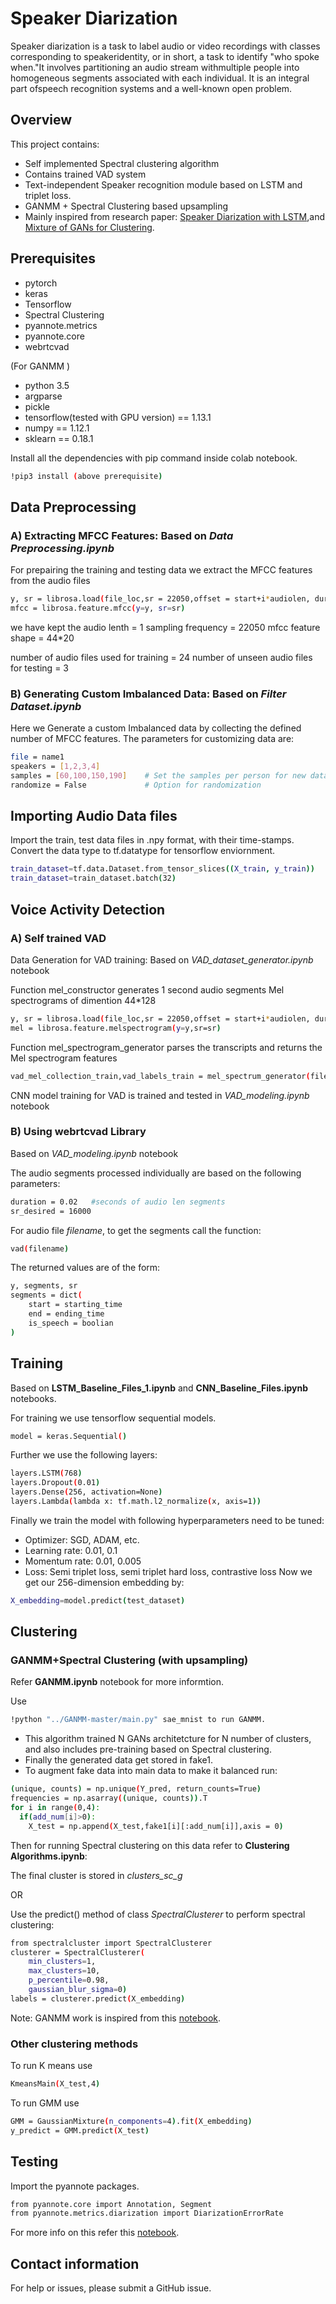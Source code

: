 # Speaker Diarization

Speaker diarization is a task to label audio or video recordings with classes corresponding to speakeridentity, or in short, a task to identify "who spoke when."It involves partitioning an audio stream withmultiple people into homogeneous segments associated with each individual. It is an integral part ofspeech recognition systems and a well-known open problem.
 

## Overview

This project contains:


- Self implemented Spectral clustering algorithm
- Contains trained VAD system
- Text-independent Speaker recognition module based on LSTM and triplet loss.
- GANMM + Spectral Clustering based upsampling
- Mainly inspired from research paper: [Speaker Diarization with LSTM](https://arxiv.org/abs/1710.10468]),and [Mixture of GANs for Clustering](https://www.ijcai.org/Proceedings/2018/0423.pdf).



## Prerequisites

- pytorch
- keras
- Tensorflow
- Spectral Clustering
- pyannote.metrics
- pyannote.core
- webrtcvad


(For GANMM )
- python 3.5
- argparse
- pickle
- tensorflow(tested with GPU version) == 1.13.1
- numpy == 1.12.1
- sklearn == 0.18.1


Install all the dependencies with pip command inside colab notebook.
```sh
!pip3 install (above prerequisite)
```






## Data Preprocessing
### A) Extracting MFCC Features: Based on *Data Preprocessing.ipynb* 
For prepairing the training and testing data we extract the MFCC features from the audio files
```sh
y, sr = librosa.load(file_loc,sr = 22050,offset = start+i*audiolen, duration = audiolen)
mfcc = librosa.feature.mfcc(y=y, sr=sr)
```


we have kept the audio lenth = 1
sampling frequency = 22050
mfcc feature shape = 44*20

number of audio files used for training = 24
number of unseen audio files for testing = 3

### B) Generating Custom Imbalanced Data: Based on *Filter Dataset.ipynb*

Here we Generate a custom Imbalanced data by collecting the defined number of MFCC features.
The parameters for customizing data are:
```sh
file = name1
speakers = [1,2,3,4]
samples = [60,100,150,190]    # Set the samples per person for new data
randomize = False             # Option for randomization
```

## Importing Audio Data files

Import the train, test data files in .npy format, with their time-stamps.
Convert the data type to tf.datatype for tensorflow enviornment.
```sh
train_dataset=tf.data.Dataset.from_tensor_slices((X_train, y_train))
train_dataset=train_dataset.batch(32)
```

## Voice Activity Detection
### A) Self trained VAD
Data Generation for VAD training: Based on *VAD_dataset_generator.ipynb* notebook

Function mel_constructor generates 1 second audio segments Mel spectrograms of dimention 44*128
```sh
y, sr = librosa.load(file_loc,sr = 22050,offset = start+i*audiolen, duration = audiolen)
mel = librosa.feature.melspectrogram(y=y,sr=sr)
```

Function mel_spectrogram_generator parses the transcripts and returns the Mel spectrogram features
```sh
vad_mel_collection_train,vad_labels_train = mel_spectrum_generator(files,training_data)
```

CNN model training for VAD is trained and tested in *VAD_modeling.ipynb* notebook


### B) Using webrtcvad Library
Based on *VAD_modeling.ipynb* notebook

The audio segments processed individually are based on the following parameters:
```sh
duration = 0.02   #seconds of audio len segments
sr_desired = 16000
```
For audio file *filename*, to get the segments call the function:
```sh
vad(filename)
```
The returned values are of the form:
```sh
y, segments, sr
segments = dict(
    start = starting_time
    end = ending_time
    is_speech = boolian
)
```

## Training

Based on **LSTM_Baseline_Files_1.ipynb** and **CNN_Baseline_Files.ipynb** notebooks.

For training we use tensorflow sequential models.
```sh
model = keras.Sequential()
```
Further we use the following layers:
```sh
layers.LSTM(768)
layers.Dropout(0.01)
layers.Dense(256, activation=None)
layers.Lambda(lambda x: tf.math.l2_normalize(x, axis=1))
```
Finally we train the model with following hyperparameters need to be tuned:
- Optimizer:  SGD, ADAM, etc.
- Learning rate:  0.01, 0.1
- Momentum rate:  0.01, 0.005
- Loss:  Semi triplet loss, semi triplet hard loss, contrastive loss
Now we get our 256-dimension embedding by:
```sh
X_embedding=model.predict(test_dataset)
```


## Clustering

### GANMM+Spectral Clustering (with upsampling)
Refer **GANMM.ipynb** notebook for more informtion.


Use 
```sh
!python "../GANMM-master/main.py" sae_mnist to run GANMM.
```
- This algorithm trained N GANs architetcture for N number of clusters, and also includes pre-training based on Spectral clustering.
- Finally the generated data get stored in fake1.
- To augment fake data into main data to make it balanced run:
```sh
(unique, counts) = np.unique(Y_pred, return_counts=True)
frequencies = np.asarray((unique, counts)).T
for i in range(0,4):
  if(add_num[i]>0):
    X_test = np.append(X_test,fake1[i][:add_num[i]],axis = 0)

```
Then for running Spectral clustering on this data refer to **Clustering Algorithms.ipynb**:

The final cluster is stored in *clusters_sc_g*

OR 

Use the predict() method of class *SpectralClusterer* to perform spectral clustering:
```sh
from spectralcluster import SpectralClusterer
clusterer = SpectralClusterer(
    min_clusters=1,
    max_clusters=10,
    p_percentile=0.98,
    gaussian_blur_sigma=0)
labels = clusterer.predict(X_embedding)
```

Note: GANMM work is inspired from this [notebook](https://github.com/eyounx/GANMM).
### Other clustering methods
To run K means use 
```sh
KmeansMain(X_test,4)
```
To run GMM use
```sh
GMM = GaussianMixture(n_components=4).fit(X_embedding)
y_predict = GMM.predict(X_test)
```



## Testing
Import the pyannote packages.
```sh
from pyannote.core import Annotation, Segment
from pyannote.metrics.diarization import DiarizationErrorRate
```
For more info on this refer this [notebook](https://github.com/pyannote/pyannote-metrics/blob/develop/notebooks/pyannote.metrics.diarization.ipynb).

## Contact information
For help or issues, please submit a GitHub issue.
